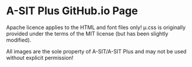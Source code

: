 # A-SIT Plus GitHub.io Page

Apache licence applies to the HTML and font files only! µ.css is originally provided under the terms of the MIT license (but has been slightly modified).

All images are the sole property of A-SIT/A-SIT Plus and may not be used without explicit permission!
